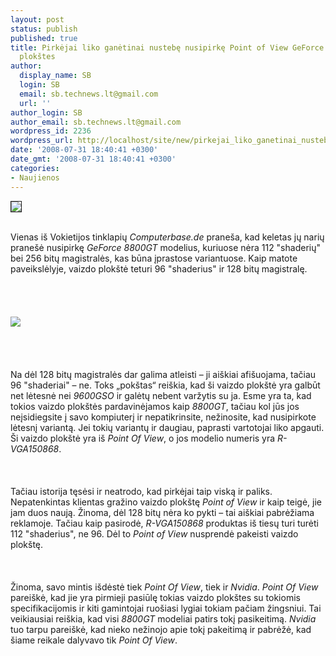 ```yaml
---
layout: post
status: publish
published: true
title: Pirkėjai liko ganėtinai nustebę nusipirkę Point of View GeForce 8800GT vaizdo
  plokštes
author:
  display_name: SB
  login: SB
  email: sb.technews.lt@gmail.com
  url: ''
author_login: SB
author_email: sb.technews.lt@gmail.com
wordpress_id: 2236
wordpress_url: http://localhost/site/new/pirkejai_liko_ganetinai_nustebe_nusipirke_point_of_view_geforce_8800gt_vaizdo_plokstes/
date: '2008-07-31 18:40:41 +0300'
date_gmt: '2008-07-31 18:40:41 +0300'
categories:
- Naujienos
---
```

<div class="imgright"><img src="http://img255.imageshack.us/img255/6404/imagescw0.png" border="1"></div>
<p><br>Vienas iš Vokietijos tinklapių <i>Computerbase.de</i> praneša, kad keletas jų narių pranešė nusipirkę <i>GeForce 8800GT</i> modelius, kuriuose nėra 112 &quot;shaderių&quot; bei 256 bitų magistralės, kas būna įprastose variantuose. Kaip matote paveikslėlyje, vaizdo plokštė teturi 96 &quot;shaderius&quot; ir 128 bitų magistralę.<br />
<br><br />
<br><br><img src="http://img255.imageshack.us/img255/9214/gpuzml7.jpg"><br><br />
<br><br />
<br>Na dėl 128 bitų magistralės dar galima atleisti – ji aiškiai afišuojama, tačiau 96 &quot;shaderiai&quot; – ne. Toks „pokštas“ reiškia, kad ši vaizdo plokštė yra galbūt net lėtesnė nei <i>9600GSO</i> ir galėtų nebent varžytis su ja. Esme yra ta, kad tokios vaizdo plokštės pardavinėjamos kaip <i>8800GT</i>, tačiau kol jūs jos neįsidiegsite į savo kompiuterį ir nepatikrinsite, nežinosite, kad nusipirkote lėtesnį variantą. Jei tokių variantų ir daugiau, paprasti vartotojai liko apgauti. Ši vaizdo plokštė yra iš <i>Point Of View</i>, o jos modelio numeris yra <i>R-VGA150868</i>.<br />
<br><br />
<br>Tačiau istorija tęsėsi ir neatrodo, kad pirkėjai taip viską ir paliks. Nepatenkintas klientas gražino vaizdo plokštę <i>Point of View</i> ir kaip teigė, jie jam duos naują. Žinoma, dėl 128 bitų nėra ko pykti – tai aiškiai pabrėžiama reklamoje. Tačiau kaip pasirodė, <i>R-VGA150868</i> produktas iš tiesų turi turėti 112 &quot;shaderius&quot;, ne 96. Dėl to <i>Point of View</i> nusprendė pakeisti vaizdo plokštę.<br />
<br><br />
<br>Žinoma, savo mintis išdėstė tiek <i>Point Of View</i>, tiek ir <i>Nvidia</i>. <i>Point Of View</i> pareiškė, kad jie yra pirmieji pasiūlę tokias vaizdo plokštes su tokiomis specifikacijomis ir kiti gamintojai ruošiasi lygiai tokiam pačiam žingsniui. Tai veikiausiai reiškia, kad visi <i>8800GT</i> modeliai patirs tokį pasikeitimą. <i>Nvidia</i> tuo tarpu pareiškė, kad nieko nežinojo apie tokį pakeitimą ir pabrėžė, kad šiame reikale dalyvavo tik <i>Point Of View</i>.<br />
<br><br />
<br><br />
<br></p>
